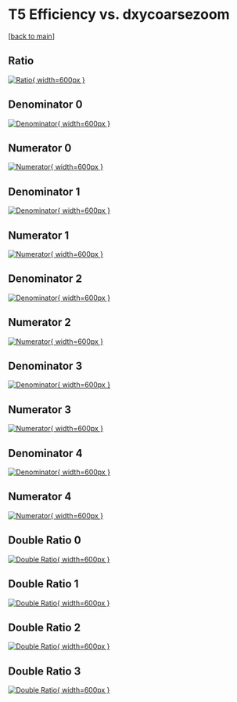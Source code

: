 # T5 Efficiency vs. dxycoarsezoom

[[back to main](./)]



## Ratio

[![Ratio](../mtv/var/T5_loweta_0_-1_eff_dxycoarsezoom.png){ width=600px }](../mtv/var/T5_loweta_0_-1_eff_dxycoarsezoom.pdf)

## Denominator 0

[![Denominator](../mtv/den/T5_loweta_0_-1_eff_dxycoarsezoom_den0.png){ width=600px }](../mtv/den/T5_loweta_0_-1_eff_dxycoarsezoom_den0.pdf)

## Numerator 0

[![Numerator](../mtv/num/T5_loweta_0_-1_eff_dxycoarsezoom_num0.png){ width=600px }](../mtv/num/T5_loweta_0_-1_eff_dxycoarsezoom_num0.pdf)

## Denominator 1

[![Denominator](../mtv/den/T5_loweta_0_-1_eff_dxycoarsezoom_den1.png){ width=600px }](../mtv/den/T5_loweta_0_-1_eff_dxycoarsezoom_den1.pdf)

## Numerator 1

[![Numerator](../mtv/num/T5_loweta_0_-1_eff_dxycoarsezoom_num1.png){ width=600px }](../mtv/num/T5_loweta_0_-1_eff_dxycoarsezoom_num1.pdf)

## Denominator 2

[![Denominator](../mtv/den/T5_loweta_0_-1_eff_dxycoarsezoom_den2.png){ width=600px }](../mtv/den/T5_loweta_0_-1_eff_dxycoarsezoom_den2.pdf)

## Numerator 2

[![Numerator](../mtv/num/T5_loweta_0_-1_eff_dxycoarsezoom_num2.png){ width=600px }](../mtv/num/T5_loweta_0_-1_eff_dxycoarsezoom_num2.pdf)

## Denominator 3

[![Denominator](../mtv/den/T5_loweta_0_-1_eff_dxycoarsezoom_den3.png){ width=600px }](../mtv/den/T5_loweta_0_-1_eff_dxycoarsezoom_den3.pdf)

## Numerator 3

[![Numerator](../mtv/num/T5_loweta_0_-1_eff_dxycoarsezoom_num3.png){ width=600px }](../mtv/num/T5_loweta_0_-1_eff_dxycoarsezoom_num3.pdf)

## Denominator 4

[![Denominator](../mtv/den/T5_loweta_0_-1_eff_dxycoarsezoom_den4.png){ width=600px }](../mtv/den/T5_loweta_0_-1_eff_dxycoarsezoom_den4.pdf)

## Numerator 4

[![Numerator](../mtv/num/T5_loweta_0_-1_eff_dxycoarsezoom_num4.png){ width=600px }](../mtv/num/T5_loweta_0_-1_eff_dxycoarsezoom_num4.pdf)

## Double Ratio 0

[![Double Ratio](../mtv/ratio/T5_loweta_0_-1_eff_dxycoarsezoom_ratio0.png){ width=600px }](../mtv/ratio/T5_loweta_0_-1_eff_dxycoarsezoom_ratio0.pdf)

## Double Ratio 1

[![Double Ratio](../mtv/ratio/T5_loweta_0_-1_eff_dxycoarsezoom_ratio1.png){ width=600px }](../mtv/ratio/T5_loweta_0_-1_eff_dxycoarsezoom_ratio1.pdf)

## Double Ratio 2

[![Double Ratio](../mtv/ratio/T5_loweta_0_-1_eff_dxycoarsezoom_ratio2.png){ width=600px }](../mtv/ratio/T5_loweta_0_-1_eff_dxycoarsezoom_ratio2.pdf)

## Double Ratio 3

[![Double Ratio](../mtv/ratio/T5_loweta_0_-1_eff_dxycoarsezoom_ratio3.png){ width=600px }](../mtv/ratio/T5_loweta_0_-1_eff_dxycoarsezoom_ratio3.pdf)

